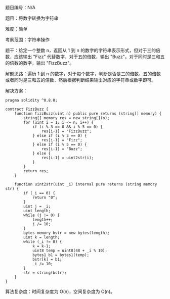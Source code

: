 题目编号：N/A

题目：将数字转换为字符串

难度：简单

考察范围：字符串操作

题干：给定一个整数 n，返回从 1 到 n 的数字的字符串表示形式，但对于三的倍数，应该输出 "Fizz" 代替数字，对于五的倍数，输出 "Buzz"。对于同时是三和五的倍数的数字，输出 "FizzBuzz"。

解题思路：遍历 1 到 n 的数字，对于每个数字，判断是否是三的倍数、五的倍数或者同时是三和五的倍数，然后根据判断结果输出对应的字符串或数字即可。

解决方案：

```solidity
pragma solidity ^0.8.0;

contract FizzBuzz {
    function fizzBuzz(uint n) public pure returns (string[] memory) {
        string[] memory res = new string[](n);
        for (uint i = 1; i <= n; i++) {
            if (i % 3 == 0 && i % 5 == 0) {
                res[i-1] = "FizzBuzz";
            } else if (i % 3 == 0) {
                res[i-1] = "Fizz";
            } else if (i % 5 == 0) {
                res[i-1] = "Buzz";
            } else {
                res[i-1] = uint2str(i);
            }
        }
        return res;
    }
    
    function uint2str(uint _i) internal pure returns (string memory str) {
        if (_i == 0) {
            return "0";
        }
        uint j = _i;
        uint length;
        while (j != 0) {
            length++;
            j /= 10;
        }
        bytes memory bstr = new bytes(length);
        uint k = length;
        while (_i != 0) {
            k = k-1;
            uint8 temp = uint8(48 + _i % 10);
            bytes1 b1 = bytes1(temp);
            bstr[k] = b1;
            _i /= 10;
        }
        str = string(bstr);
    }
}
```

算法复杂度：时间复杂度为 O(n)，空间复杂度为 O(n)。